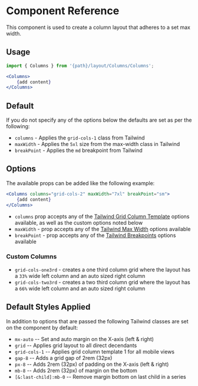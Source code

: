# Component Reference

This component is used to create a column layout that adheres to a set max width.

## Usage

```jsx
import { Columns } from '{path}/layout/Columns/Columns';

<Columns>
    {add content}
</Columns>
```

## Default

If you do not specify any of the options below the defaults are set as per the following:

-   `columns` - Applies the `grid-cols-1` class from Tailwind
-   `maxWidth` - Applies the `5xl` size from the max-width class in Tailwind
-   `breakPoint` - Applies the `md` breakpoint from Tailwind

## Options

The available props can be added like the following example:

```jsx
<Columns columns="grid-cols-2" maxWidth="7xl" breakPoint="sm">
    {add content}
</Columns>
```

-   `columns` prop accepts any of the [Tailwind Grid Column Template](https://tailwindcss.com/docs/grid-template-columns) options available, as well as the custom options noted below
-   `maxWidth` - prop accepts any of the [Tailwind Max Width](https://tailwindcss.com/docs/max-width) options available
-   `breakPoint` - prop accepts any of the [Tailwind Breakpoints](https://tailwindcss.com/docs/responsive-design) options available

### Custom Columns

-   `grid-cols-one3rd` - creates a one third column grid where the layout has a `33%` wide left column and an auto sized right column
-   `grid-cols-two3rd` - creates a two third column grid where the layout has a `66%` wide left column and an auto sized right column

## Default Styles Applied

In addition to options that are passed the following Tailwind classes are set on the component by default:

-   `mx-auto` -- Set and auto margin on the X-axis (left & right)
-   `grid` -- Applies grid layout to all direct decendants
-   `grid-cols-1` -- Applies grid column template 1 for all mobile views
-   `gap-8` -- Adds a grid gap of 2rem (32px)
-   `px-8` -- Adds 2rem (32px) of padding on the X-axis (left & right)
-   `mb-8` -- Adds 2rem (32px) of margin on the bottom
-   `[&:last-child]:mb-0` -- Remove margin bottom on last child in a series
